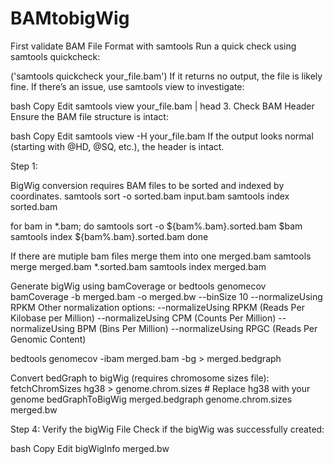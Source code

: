 # BAMtobigWig

First validate BAM File Format with samtools
Run a quick check using samtools quickcheck:

('samtools quickcheck your_file.bam')
If it returns no output, the file is likely fine. If there’s an issue, use samtools view to investigate:

bash
Copy
Edit
samtools view your_file.bam | head
3. Check BAM Header
Ensure the BAM file structure is intact:

bash
Copy
Edit
samtools view -H your_file.bam
If the output looks normal (starting with @HD, @SQ, etc.), the header is intact.



Step 1:

BigWig conversion requires BAM files to be sorted and indexed by coordinates.
samtools sort -o sorted.bam input.bam
samtools index sorted.bam

for bam in *.bam; do
    samtools sort -o ${bam%.bam}.sorted.bam $bam
    samtools index ${bam%.bam}.sorted.bam
done

If there are mutiple bam files merge them into one merged.bam
samtools merge merged.bam *.sorted.bam
samtools index merged.bam


Generate bigWig using bamCoverage or bedtools genomecov
bamCoverage -b merged.bam -o merged.bw --binSize 10 --normalizeUsing RPKM
Other normalization options:
--normalizeUsing RPKM (Reads Per Kilobase per Million)
--normalizeUsing CPM (Counts Per Million)
--normalizeUsing BPM (Bins Per Million)
--normalizeUsing RPGC (Reads Per Genomic Content)

bedtools genomecov -ibam merged.bam -bg > merged.bedgraph

Convert bedGraph to bigWig (requires chromosome sizes file):
fetchChromSizes hg38 > genome.chrom.sizes  # Replace hg38 with your genome
bedGraphToBigWig merged.bedgraph genome.chrom.sizes merged.bw

Step 4: Verify the bigWig File
Check if the bigWig was successfully created:

bash
Copy
Edit
bigWigInfo merged.bw
